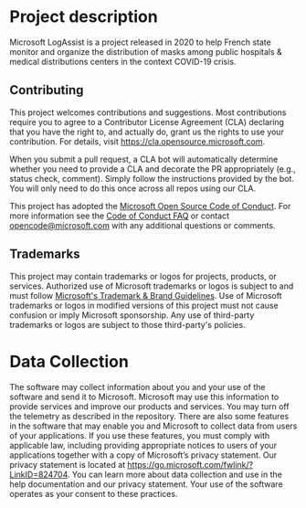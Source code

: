 # Project description
Microsoft LogAssist is a project released in 2020 to help French state monitor and organize the distribution of masks among public hospitals & medical distributions centers in the context COVID-19 crisis.

## Contributing

This project welcomes contributions and suggestions.  Most contributions require you to agree to a
Contributor License Agreement (CLA) declaring that you have the right to, and actually do, grant us
the rights to use your contribution. For details, visit https://cla.opensource.microsoft.com.

When you submit a pull request, a CLA bot will automatically determine whether you need to provide
a CLA and decorate the PR appropriately (e.g., status check, comment). Simply follow the instructions
provided by the bot. You will only need to do this once across all repos using our CLA.

This project has adopted the [Microsoft Open Source Code of Conduct](https://opensource.microsoft.com/codeofconduct/).
For more information see the [Code of Conduct FAQ](https://opensource.microsoft.com/codeofconduct/faq/) or
contact [opencode@microsoft.com](mailto:opencode@microsoft.com) with any additional questions or comments.

## Trademarks

This project may contain trademarks or logos for projects, products, or services. Authorized use of Microsoft 
trademarks or logos is subject to and must follow 
[Microsoft's Trademark & Brand Guidelines](https://www.microsoft.com/en-us/legal/intellectualproperty/trademarks/usage/general).
Use of Microsoft trademarks or logos in modified versions of this project must not cause confusion or imply Microsoft sponsorship.
Any use of third-party trademarks or logos are subject to those third-party's policies.

# Data Collection
The software may collect information about you and your use of the software and send it to Microsoft. 
Microsoft may use this information to provide services and improve our products and services. 
You may turn off the telemetry as described in the repository. 
There are also some features in the software that may enable you and Microsoft to collect data from users of your applications. 
If you use these features, you must comply with applicable law, including providing appropriate notices to users of your applications together with a copy of Microsoft’s privacy statement. 
Our privacy statement is located at https://go.microsoft.com/fwlink/?LinkID=824704. 
You can learn more about data collection and use in the help documentation and our privacy statement. 
Your use of the software operates as your consent to these practices.

